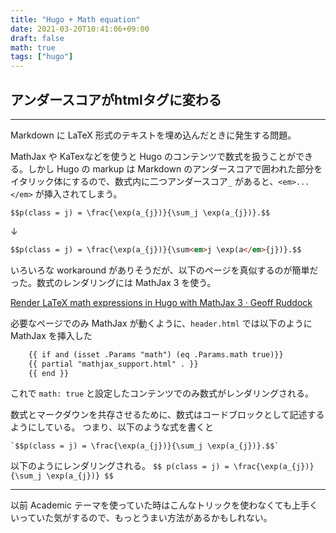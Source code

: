 ```yaml
---
title: "Hugo + Math equation"
date: 2021-03-20T10:41:06+09:00
draft: false
math: true
tags: ["hugo"]
---
```



## アンダースコアがhtmlタグに変わる
---
Markdown に LaTeX 形式のテキストを埋め込んだときに発生する問題。

MathJax や KaTexなどを使うと Hugo のコンテンツで数式を扱うことができる。しかし Hugo の markup は Markdown のアンダースコアで囲われた部分をイタリック体にするので、数式内に二つアンダースコア`_` があると、`<em>...</em>` が挿入されてしまう。

```
$$p(class = j) = \frac{\exp(a_{j})}{\sum_j \exp(a_{j})}.$$
```
↓
```html
$$p(class = j) = \frac{\exp(a_{j})}{\sum<em>j \exp(a</em>{j})}.$$
```

いろいろな workaround がありそうだが、以下のページを真似するのが簡単だった。数式のレンダリングには MathJax 3 を使う。

[Render LaTeX math expressions in Hugo with MathJax 3 · Geoff Ruddock](https://hatenablog-parts.com/embed?url=https://geoffruddock.com/math-typesetting-in-hugo/)

必要なページでのみ MathJax が動くように、`header.html` では以下のように MathJax を挿入した
```html
	{{ if and (isset .Params "math") (eq .Params.math true)}}
	{{ partial "mathjax_support.html" . }}
	{{ end }}
```

これで `math: true` と設定したコンテンツでのみ数式がレンダリングされる。

数式とマークダウンを共存させるために、数式はコードブロックとして記述するようにしている。
つまり、以下のような式を書くと
```
`$$p(class = j) = \frac{\exp(a_{j})}{\sum_j \exp(a_{j})}.$$`
```
以下のようにレンダリングされる。
`$$
p(class = j) = \frac{\exp(a_{j})}{\sum_j \exp(a_{j})}
$$`

---
以前 Academic テーマを使っていた時はこんなトリックを使わなくても上手くいっていた気がするので、もっとうまい方法があるかもしれない。